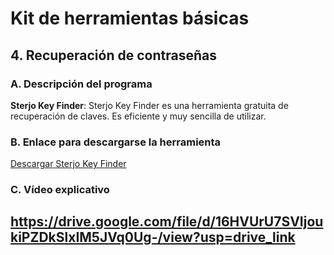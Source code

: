 # Kit de herramientas básicas

## 4. Recuperación de contraseñas

### A. Descripción del programa
**Sterjo Key Finder**: Sterjo Key Finder es una herramienta gratuita de recuperación de claves. Es eficiente y muy sencilla de utilizar.

### B. Enlace para descargarse la herramienta
[Descargar Sterjo Key Finder](https://sterjosoft.com/key-finder.html)

### C. Vídeo explicativo
https://drive.google.com/file/d/16HVUrU7SVIjoukiPZDkSlxIM5JVq0Ug-/view?usp=drive_link
---
